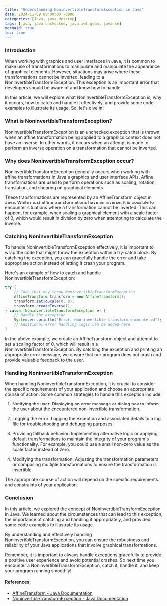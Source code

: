 ```yaml
---
title: "Understanding NoninvertibleTransformException in Java"
date: 2024-11-09 09:00:00 -0000
categories: [Java, java.desktop]
tags: [java, java-unchecked, java.awt.geom, java-se]
mermaid: true
toc: true
---
```



### Introduction

When working with graphics and user interfaces in Java, it is common to make use of transformations to manipulate and manipulate the appearance of graphical elements. However, situations may arise where these transformations cannot be inverted, leading to a NoninvertibleTransformException. This exception is an important error that developers should be aware of and know how to handle.

In this article, we will explore what NoninvertibleTransformException is, why it occurs, how to catch and handle it effectively, and provide some code examples to illustrate its usage. So, let's dive in!

### What is NoninvertibleTransformException?

NoninvertibleTransformException is an unchecked exception that is thrown when an affine transformation being applied to a graphics context does not have an inverse. In other words, it occurs when an attempt is made to perform an inverse operation on a transformation that cannot be inverted.

### Why does NoninvertibleTransformException occur?

NoninvertibleTransformException generally occurs when working with affine transformations in Java's graphics and user interface APIs. Affine transformations are used to perform operations such as scaling, rotation, translation, and shearing on graphical elements.

These transformations are represented by an AffineTransform object in Java. While most affine transformations have an inverse, it is possible to encounter situations where a transformation cannot be inverted. This can happen, for example, when scaling a graphical element with a scale factor of 0, which would result in division by zero when attempting to calculate the inverse.

### Catching NoninvertibleTransformException

To handle NoninvertibleTransformException effectively, it is important to wrap the code that might throw the exception within a try-catch block. By catching the exception, you can gracefully handle the error and take appropriate action instead of letting it crash your program.

Here's an example of how to catch and handle NoninvertibleTransformException:

```java
try {
    // Code that may throw NoninvertibleTransformException
    AffineTransform transform = new AffineTransform();
    transform.setToScale(0, 0);
    transform.createInverse();
} catch (NoninvertibleTransformException e) {
    // Handle the exception
    System.err.println("Error: Non-invertible transform encountered");
    // Additional error handling logic can be added here
}
```

In the above example, we create an AffineTransform object and attempt to set a scaling factor of 0, which will result in a NoninvertibleTransformException. By catching the exception and printing an appropriate error message, we ensure that our program does not crash and provide valuable feedback to the user.

### Handling NoninvertibleTransformException

When handling NoninvertibleTransformException, it is crucial to consider the specific requirements of your application and choose an appropriate course of action. Some common strategies to handle this exception include:

1. Notifying the user: Displaying an error message or dialog box to inform the user about the encountered non-invertible transformation.

2. Logging the error: Logging the exception and associated details to a log file for troubleshooting and debugging purposes.

3. Providing fallback behavior: Implementing alternative logic or applying default transformations to maintain the integrity of your program's functionality. For example, you could use a small non-zero value as the scale factor instead of zero.

4. Modifying the transformation: Adjusting the transformation parameters or composing multiple transformations to ensure the transformation is invertible.

The appropriate course of action will depend on the specific requirements and constraints of your application.

### Conclusion

In this article, we explored the concept of NoninvertibleTransformException in Java. We learned about the circumstances that can lead to this exception, the importance of catching and handling it appropriately, and provided some code examples to illustrate its usage.

By understanding and effectively handling NoninvertibleTransformException, you can ensure the robustness and reliability of your Java applications that involve graphical transformations.

Remember, it is important to always handle exceptions gracefully to provide a positive user experience and avoid potential crashes. So next time you encounter a NoninvertibleTransformException, catch it, handle it, and keep your program running smoothly!

#### References:

- [AffineTransform - Java Documentation](https://docs.oracle.com/en/java/javase/14/docs/api/java.desktop/java/awt/geom/AffineTransform.html)
- [NoninvertibleTransformException - Java Documentation](https://docs.oracle.com/en/java/javase/14/docs/api/java.desktop/java/awt/geom/NoninvertibleTransformException.html)